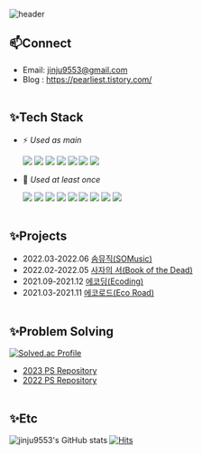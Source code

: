 ![header](https://capsule-render.vercel.app/api?type=waving&color=gradient&&customColorList=3&fontColor=FFFFFF&height=250&section=header&text=Pearlii%20&desc=jinju9553@gmail.com&fontSize=70&animation=fadeIn&fontAlign=80&fontAlignY=38&descAlign=80&descAlignY=52)

## 📫Connect
- Email: jinju9553@gmail.com
- Blog : https://pearliest.tistory.com/
  <br></br>

## ✨Tech Stack
- ⚡ *Used as main*

  <img src="https://img.shields.io/badge/java-blue?style=for-the-badge&logo=java&logoColor=white">
  <img src="https://img.shields.io/badge/Spring-6DB33F?style=for-the-badge&logo=spring&logoColor=white">
  <img src="https://img.shields.io/badge/SpringBoot-6DB33F?style=for-the-badge&logo=springboot&logoColor=white">
  <img src="https://img.shields.io/badge/Oracle%20DB-F80000?style=for-the-badge&logo=oracle&logoColor=white">
  <img src="https://img.shields.io/badge/Thymeleaf-005F0F?style=for-the-badge&logo=thymeleaf&logoColor=white">
  <img src="https://img.shields.io/badge/JUnit5-25A162?style=for-the-badge&logo=junit5&logoColor=white">
  <img src="https://img.shields.io/badge/Git-F05032?style=for-the-badge&logo=git&logoColor=white">

- 🌱 *Used at least once*
  
  <img src="https://img.shields.io/badge/python-3776AB?style=for-the-badge&logo=python&logoColor=white">
  <img src="https://img.shields.io/badge/linux-FCC624?style=for-the-badge&logo=linux&logoColor=black">
  <img src="https://img.shields.io/badge/Go-00ADD8?style=for-the-badge&logo=go&logoColor=white">
  <img src="https://img.shields.io/badge/HTML5-E34F26?style=for-the-badge&logo=html5&logoColor=white">
  <img src="https://img.shields.io/badge/CSS3-1572B6?style=for-the-badge&logo=css3&logoColor=white">
  <img src="https://img.shields.io/badge/JavaScript-F7DF1E?style=for-the-badge&logo=javascript&logoColor=black">
  <img src="https://img.shields.io/badge/MySQL-4479A1?style=for-the-badge&logo=mysql&logoColor=white">
  <img src="https://img.shields.io/badge/AWS%20EC2-FF9900?style=for-the-badge&logo=amazonec2&logoColor=white">
  <img src="https://img.shields.io/badge/AWS%20RDS-527FFF?style=for-the-badge&logo=amazonrds&logoColor=white">
  <br></br>
  
## ✨Projects
- 2022.03-2022.06 [솜뮤직(SOMusic)](https://github.com/jinju9553/SOMusic-SpringBoot) 
- 2022.02-2022.05 [사자의 서(Book of the Dead)](https://github.com/URKnock/Egypt)
- 2021.09-2021.12 [에코딩(Ecoding)](https://github.com/URKnock/Ecoding)
- 2021.03-2021.11 [에코로드(Eco Road)](https://github.com/raspberry-cookie/air-pollution)
  <br></br>
  
## ✨Problem Solving
[![Solved.ac Profile](http://mazassumnida.wtf/api/v2/generate_badge?boj=ironfurniture)](https://solved.ac/ironfurniture/)
- [2023 PS Repository](https://github.com/jinju9553/23-CodingTest)
- [2022 PS Repository](https://github.com/jinju9553/22-CodingTest)
  <br></br>

## ✨Etc
![jinju9553's GitHub stats](https://github-readme-stats.vercel.app/api?username=jinju9553&show_icons=true&theme=flag-india)
[![Hits](https://hits.seeyoufarm.com/api/count/incr/badge.svg?url=https%3A%2F%2Fgithub.com%2Fjinju9553&count_bg=%2397DD3E&title_bg=%23FFA700&icon=&icon_color=%23E7E7E7&title=hits&edge_flat=false)](https://hits.seeyoufarm.com)
